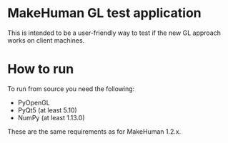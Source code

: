 # MakeHuman GL test application

This is intended to be a user-friendly way to test if the new GL approach works on client machines.

# How to run

To run from source you need the following:

* PyOpenGL
* PyQt5 (at least 5.10)
* NumPy (at least 1.13.0)

These are the same requirements as for MakeHuman 1.2.x.
